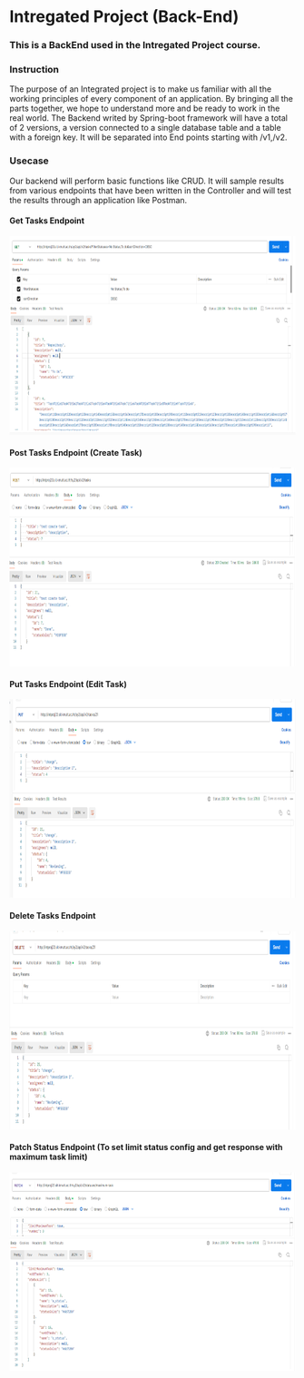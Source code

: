 # Intregated Project (Back-End)
### This is a BackEnd used in the Intregated Project course.

### Instruction
The purpose of an Integrated project is to make us familiar with all the working principles of every component of an application. 
By bringing all the parts together, we hope to understand more and be ready to work in the real world. The Backend writed by Spring-boot framework will have a total of 2 versions, a version connected to a single database table and a table with a foreign key. It will be separated into End points starting with /v1,/v2.

### Usecase
Our backend will perform basic functions like CRUD. It will sample results from various endpoints that have been written in the Controller and will test the results through an application like Postman.

#### Get Tasks Endpoint
<img src="https://github.com/Mixue-it-TH/Back-End/blob/main/image/get.png" width="650" height="350">

#### Post Tasks Endpoint (Create Task)
<img src="https://github.com/Mixue-it-TH/Back-End/blob/main/image/post.png" width="650" height="350">

#### Put Tasks Endpoint (Edit Task)
<img src="https://github.com/Mixue-it-TH/Back-End/blob/main/image/put.png" width="650" height="350">

#### Delete Tasks Endpoint 
<img src="https://github.com/Mixue-it-TH/Back-End/blob/main/image/delete.png" width="650" height="350">

#### Patch Status Endpoint (To set limit status config and get response with maximum task limit)
<img src="https://github.com/Mixue-it-TH/Back-End/blob/main/image/patch-maximumtask.png" width="650" height="350">
